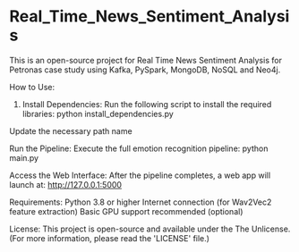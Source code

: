 # Real_Time_News_Sentiment_Analysis
This is an open-source project for Real Time News Sentiment Analysis for Petronas case study using Kafka, PySpark, MongoDB, NoSQL and Neo4j.

How to Use:

1. Install Dependencies: Run the following script to install the required libraries: python install_dependencies.py

Update the necessary path name

Run the Pipeline: Execute the full emotion recognition pipeline: python main.py

Access the Web Interface: After the pipeline completes, a web app will launch at: http://127.0.0.1:5000

Requirements: Python 3.8 or higher Internet connection (for Wav2Vec2 feature extraction) Basic GPU support recommended (optional)

License: This project is open-source and available under the The Unlicense. (For more information, please read the 'LICENSE' file.)

